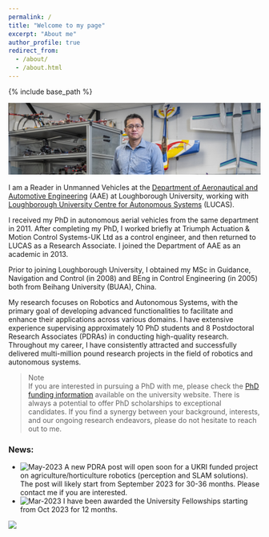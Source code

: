```yaml
---
permalink: /
title: "Welcome to my page"
excerpt: "About me"
author_profile: true
redirect_from: 
  - /about/
  - /about.html
---
```


{% include base_path %}


![image](/images/D5286-03.jpg)

I am a Reader in Unmanned Vehicles at the [Department of Aeronautical and Automotive Engineering](https://www.lboro.ac.uk/departments/aae/) (AAE) at Loughborough University, working with [Loughborough University Centre for Autonomous Systems](https://sites.google.com/a/lucasresearch.co.uk/lucas-research/home) (LUCAS).

I received my PhD in autonomous aerial vehicles from the same department in 2011. After completing my PhD,  I worked briefly at Triumph Actuation & Motion Control Systems-UK Ltd as a control engineer, and then returned to LUCAS as a Research Associate. I joined the Department of AAE as an academic in 2013. 

Prior to joining Loughborough University, I obtained my MSc in Guidance, Navigation and Control (in 2008) and BEng in Control Engineering (in 2005) both from Beihang University (BUAA), China. 

My research focuses on Robotics and Autonomous Systems, with the primary goal of developing advanced functionalities to facilitate and enhance their applications across various domains. I have extensive experience supervising approximately 10 PhD students and 8 Postdoctoral Research Associates (PDRAs) in conducting high-quality research. Throughout my career, I have consistently attracted and successfully delivered multi-million pound research projects in the field of robotics and autonomous systems.

<i class="fa fa-circle-exclamation"></i>

> <i class="fa fa-envelope"></i> Note <br>
> If you are interested in pursuing a PhD with me, please check the [PhD funding information](https://www.lboro.ac.uk/study/postgraduate/fees-funding/research-degree-funding/) available on the university website. There is always a potential to offer PhD scholarships to exceptional candidates. If you find a synergy between your background, interests, and our ongoing research endeavors, please do not hesitate to reach out to me. 

[//]: # (* Application domain: Smart farming, CBRN defence, Infrastructure inspection, Intelligent mobility)


### News: 
- <img src="https://img.shields.io/badge/May-2023-lightgrey" alt = "May-2023" align="top"> A new PDRA post will open soon for a UKRI funded project on agriculture/horticulture robotics (perception and SLAM solutions). The post will likely start from September 2023 for 30-36 months. Please contact me if you are interested. 
- <img src="https://img.shields.io/badge/Mar-2023-lightgrey" alt = "Mar-2023" align="top"> I have been awarded the University Fellowships starting from Oct 2023 for 12 months.


<img src="https://fontawesome.com/icons/circle-exclamation?f=classic&s=light" align="top">
